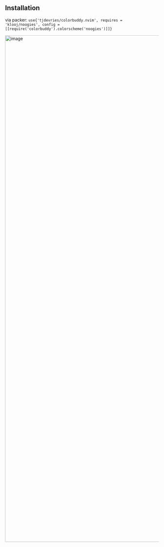 ## Installation
via packer:
`use{'tjdevries/colorbuddy.nvim', requires = 'klooj/noogies', config = [[require('colorbuddy').colorscheme('noogies')]]}`

<img width="1655" alt="image" src="https://user-images.githubusercontent.com/57016271/117521872-1bad1480-af7e-11eb-80ab-cf867f4ced41.png">

